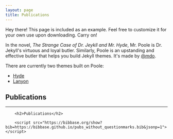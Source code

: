 ```yaml
---
layout: page
title: Publications
---
```


<p class="message">
  Hey there! This page is included as an example. Feel free to customize it for your own use upon downloading. Carry on!
</p>

In the novel, *The Strange Case of Dr. Jeykll and Mr. Hyde*, Mr. Poole is Dr. Jekyll's virtuous and loyal butler. Similarly, Poole is an upstanding and effective butler that helps you build Jekyll themes. It's made by [@mdo](https://twitter.com/mdo).

There are currently two themes built on Poole:

* [Hyde](https://hyde.getpoole.com)
* [Lanyon](https://lanyon.getpoole.com)

<h2>Publications</h2>

<hr>

        <h2>Publications</h2>

        <script src="https://bibbase.org/show?bib=https://bibbase.github.io/pubs_without_questionmarks.bib&jsonp=1"></script>
